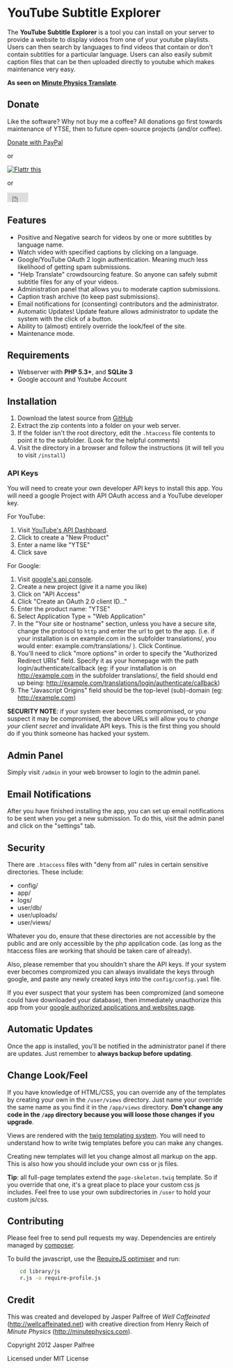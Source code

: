 # YouTube Subtitle Explorer

The **YouTube Subtitle Explorer** is a tool you can install on your server to provide a website to display videos from one of your youtube playlists. Users can then search by languages to find videos that contain or don't contain subtitles for a particular language. Users can also easily submit caption files that can be then uploaded directly to youtube which makes maintenance very easy.

**As seen on [Minute Physics Translate](http://translate.minutephysics.com)**.

## Donate

Like the software? Why not buy me a coffee? All donations go first towards maintenance of YTSE, then to future open-source projects (and/or coffee).

[Donate with PayPal](https://www.paypal.com/cgi-bin/webscr?cmd=_donations&business=M3RP2R63AAX6E&lc=CA&item_name=wellcaffeinated%2enet&item_number=YouTube%20Subtitle%20Explorer&currency_code=CAD&bn=PP%2dDonationsBF%3abtn_donate_LG%2egif%3aNonHosted)

or

<a href="http://flattr.com/thing/928532/wellcaffeinatedyt-subtitle-explorer-on-GitHub" target="_blank">
<img src="http://api.flattr.com/button/flattr-badge-large.png" alt="Flattr this" title="Flattr this" border="0" /></a>

or

<iframe style="border: 0; margin: 0; padding: 0;"
src="https://www.gittip.com/wellcaffeinated/widget.html"
width="48pt" height="22pt">
</iframe>

## Features

* Positive and Negative search for videos by one or more subtitles by language name.
* Watch video with specified captions by clicking on a language.
* Google/YouTube OAuth 2 login authentication. Meaning much less likelihood of getting spam submissions.
* "Help Translate" crowdsourcing feature. So anyone can safely submit subtitle files for any of your videos.
* Administration panel that allows you to moderate caption submissions.
* Caption trash archive (to keep past submissions).
* Email notifications for (consenting) contributors and the administrator.
* Automatic Updates! Update feature allows administrator to update the system with the click of a button.
* Ability to (almost) entirely override the look/feel of the site.
* Maintenance mode.

## Requirements

* Webserver with **PHP 5.3+**, and **SQLite 3**
* Google account and Youtube Account

## Installation

1. Download the latest source from [GitHub](https://github.com/wellcaffeinated/yt-subtitle-explorer/downloads)
2. Extract the zip contents into a folder on your web server.
3. If the folder isn't the root directory, edit the `.htaccess` file contents to point it to the subfolder. (Look for the helpful comments)
4. Visit the directory in a browser and follow the instructions (it will tell you to visit `/install`)

### API Keys

You will need to create your own developer API keys to install this app. You will need a google Project with API OAuth access and a YouTube developer key.

For YouTube:

1. Visit [YouTube's API Dashboard](https://code.google.com/apis/youtube/dashboard).
2. Click to create a "New Product"
3. Enter a name like "YTSE"
4. Click save

For Google:

1. Visit [google's api console](https://code.google.com/apis/console).
2. Create a new project (give it a name you like)
3. Click on "API Access"
4. Click "Create an OAuth 2.0 client ID..."
5. Enter the product name: "YTSE"
6. Select Application Type = "Web Application"
7. In the "Your site or hostname" section, unless you have a secure site, change the protocol to `http` and enter the url to get to the app. (i.e. if your installation is on example.com in the subfolder translations/, you would enter: example.com/translations/ ). Click Continue.
8. You'll need to click "more options" in order to specify the "Authorized Redirect URIs" field. Specify it as your homepage with the path login/authenticate/callback (eg: if your installation is on http://example.com in the subfolder translations/, the field should end up being: http://example.com/translations/login/authenticate/callback)
9. The "Javascript Origins" field should be the top-level (sub)-domain (eg: http://example.com)

**SECURITY NOTE**: if your system ever becomes compromised, or you suspect it may be compromised, the above URLs will allow you to *change your client secret* and invalidate API keys. This is the first thing you should do if you think someone has hacked your system.

## Admin Panel

Simply visit `/admin` in your web browser to login to the admin panel.

## Email Notifications

After you have finished installing the app, you can set up email notifications to be sent when you get a new submission. To do this, visit the admin panel and click on the "settings" tab.

## Security

There are `.htaccess` files with "deny from all" rules in certain sensitive directories. These include:

* config/
* app/
* logs/
* user/db/
* user/uploads/
* user/views/

Whatever you do, ensure that these directories are not accessible by the public and are only accessible by the php application code. (as long as the htaccess files are working that should be taken care of already).

Also, please remember that you shouldn't share the API keys. If your system ever becomes compromized you can always invalidate the keys through google, and paste any newly created keys into the `config/config.yaml` file.

If you ever suspect that your system has been compromized (and someone could have downloaded your database), then immediately unauthorize this app from your [google authorized applications and websites page](https://www.google.com/settings/security).

## Automatic Updates

Once the app is installed, you'll be notified in the administrator panel if there are updates. Just remember to **always backup before updating**.

## Change Look/Feel

If you have knowledge of HTML/CSS, you can override any of the templates by creating your own in the `/user/views` directory. Just name your override the same name as you find it in the `/app/views` directory. **Don't change any code in the `/app` directory because you will loose those changes if you upgrade**.

Views are rendered with the [twig templating system](twig.sensiolabs.org/documentation). You will need to understand how to write twig templates before you can make any changes.

Creating new templates will let you change almost all markup on the app. This is also how you should include your own css or js files.

**Tip**: all full-page templates extend the `page-skeleton.twig` template. So if you override that one, it's a great place to place your custom css js includes. Feel free to use your own subdirectories in `/user` to hold your custom js/css.

## Contributing

Please feel free to send pull requests my way. Dependencies are entirely managed by [composer](http://getcomposer.org/).

To build the javascript, use the [RequireJS optimiser](http://requirejs.org/docs/optimization.html) and run:

```bash
	cd library/js
	r.js -o require-profile.js
```

## Credit

This was created and developed by Jasper Palfree of *Well Caffeinated* (http://wellcaffeinated.net) with creative direction from Henry Reich of *Minute Physics* (http://minutephysics.com).

Copyright 2012 Jasper Palfree

Licensed under MIT License

